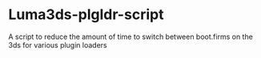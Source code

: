 # Luma3ds-plgldr-script
A script to reduce the amount of time to switch between boot.firms on the 3ds for various plugin loaders 
